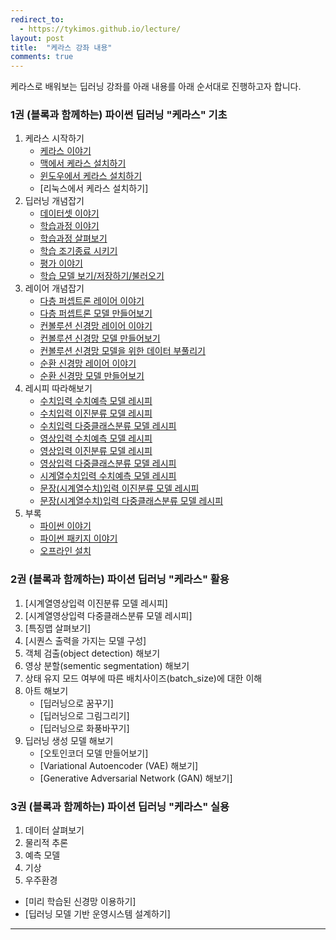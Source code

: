 ```yaml
---
redirect_to:
  - https://tykimos.github.io/lecture/
layout: post
title:  "케라스 강좌 내용"
comments: true
---
```

케라스로 배워보는 딥러닝 강좌를 아래 내용를 아래 순서대로 진행하고자 합니다.

### 1권 (블록과 함께하는) 파이썬 딥러닝 "케라스" 기초

1. 케라스 시작하기
    * [케라스 이야기](https://tykimos.github.io/Keras/2017/01/27/Keras_Talk/)
    * [맥에서 케라스 설치하기](https://tykimos.github.io/Keras/2017/08/07/Keras_Install_on_Mac/)
    * [윈도우에서 케라스 설치하기](https://tykimos.github.io/Keras/2017/08/07/Keras_Install_on_Windows/)    
    * [리눅스에서 케라스 설치하기]
1. 딥러닝 개념잡기
    * [데이터셋 이야기](https://tykimos.github.io/Keras/2017/03/25/Dataset_and_Fit_Talk/)
    * [학습과정 이야기](https://tykimos.github.io/Keras/2017/03/25/Fit_Talk/)
    * [학습과정 살펴보기](https://tykimos.github.io/Keras/2017/07/09/Training_Monitoring/)          
    * [학습 조기종료 시키기](https://tykimos.github.io/Keras/2017/07/09/Early_Stopping/)
    * [평가 이야기](https://tykimos.github.io/Keras/2017/05/22/Evaluation_Talk/)    
    * [학습 모델 보기/저장하기/불러오기](https://tykimos.github.io/Keras/2017/06/10/Model_Save_Load/)
1. 레이어 개념잡기
    * [다층 퍼셉트론 레이어 이야기](https://tykimos.github.io/Keras/2017/01/27/MLP_Layer_Talk/)
    * [다층 퍼셉트론 모델 만들어보기](https://tykimos.github.io/Keras/2017/02/04/MLP_Getting_Started/)
    * [컨볼루션 신경망 레이어 이야기](https://tykimos.github.io/Keras/2017/01/27/CNN_Layer_Talk/)
    * [컨볼루션 신경망 모델 만들어보기](https://tykimos.github.io/Keras/2017/03/08/CNN_Getting_Started/)
    * [컨볼루션 신경망 모델을 위한 데이터 부풀리기](https://tykimos.github.io/Keras/2017/06/10/CNN_Data_Augmentation/)
    * [순환 신경망 레이어 이야기](https://tykimos.github.io/Keras/2017/04/09/RNN_Getting_Started/)
    * [순환 신경망 모델 만들어보기](https://tykimos.github.io/Keras/2017/04/09/RNN_Layer_Talk/)
1. 레시피 따라해보기
    * [수치입력 수치예측 모델 레시피](https://tykimos.github.io/Keras/2017/08/13/Numerical_Prediction_Model_Recipe/)
    * [수치입력 이진분류 모델 레시피](https://tykimos.github.io/Keras/2017/08/13/Numerical_Input_Binary_Classification_Model_Recipe/)  
    * [수치입력 다중클래스분류 모델 레시피](https://tykimos.github.io/Keras/2017/08/19/Numerical_Input_Multiclass_Classification_Model_Recipe/)
    * [영상입력 수치예측 모델 레시피](https://tykimos.github.io/Keras/2017/08/20/Image_Input_Numerical_Prediction_Model_Recipe/)    
    * [영상입력 이진분류 모델 레시피](https://tykimos.github.io/Keras/2017/08/18/Image_Input_Binary_Classification_Model_Recipe/)
    * [영상입력 다중클래스분류 모델 레시피](https://tykimos.github.io/Keras/2017/08/18/Image_Input_Multiclass_Classification_Model_Recipe/)
    * [시계열수치입력 수치예측 모델 레시피](https://tykimos.github.io/Keras/2017/09/09/Time-series_Numerical_Input_Numerical_Prediction_Model_Recipe)
    * [문장(시계열수치)입력 이진분류 모델 레시피](https://tykimos.github.io/Keras/2017/08/17/Text_Input_Binary_Classification_Model_Recipe)
    * [문장(시계열수치)입력 다중클래스분류 모델 레시피](https://tykimos.github.io/Keras/2017/08/17/Text_Input_Multiclass_Classification_Model_Recipe)    
1. 부록
    * [파이썬 이야기](https://tykimos.github.io/Keras/2017/02/10/Python_Talk/)
    * [파이썬 패키지 이야기](https://tykimos.github.io/Keras/2017/02/10/Python_Package_Talk/)
    * [오프라인 설치](https://tykimos.github.io/Keras/2017/03/15/Keras_Offline_Install/) 

### 2권 (블록과 함께하는) 파이션 딥러닝 "케라스" 활용
1. [시계열영상입력 이진분류 모델 레시피]
1. [시계열영상입력 다중클래스분류 모델 레시피]
1. [특징맵 살펴보기]
1. [시퀀스 출력을 가지는 모델 구성]
1. 객체 검출(object detection) 해보기
1. 영상 분할(sementic segmentation) 해보기
1. 상태 유지 모드 여부에 따른 배치사이즈(batch_size)에 대한 이해
1. 아트 해보기
    * [딥러닝으로 꿈꾸기]
    * [딥러닝으로 그림그리기]
    * [딥러닝으로 화풍바꾸기]
1. 딥러닝 생성 모델 해보기
    * [오토인코더 모델 만들어보기]    
    * [Variational Autoencoder (VAE) 해보기]
    * [Generative Adversarial Network (GAN) 해보기]   
 
### 3권 (블록과 함께하는) 파이션 딥러닝 "케라스" 실용
1. 데이터 살펴보기
1. 물리적 추론
1. 예측 모델
1. 기상
1. 우주환경
* [미리 학습된 신경망 이용하기]
* [딥러닝 모델 기반 운영시스템 설계하기]

---